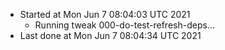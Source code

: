   - Started at Mon Jun  7 08:04:03 UTC 2021
    - Running tweak 000-do-test-refresh-deps...
  - Last done at Mon Jun  7 08:04:34 UTC 2021
